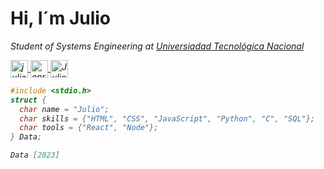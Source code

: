 <h1>Hi, I´m Julio</h1> 
<p><em>Student of Systems Engineering at <a href="https://www.utn.edu.ar/es/">Universiadad Tecnológica Nacional
<p>
  <a href="https://instagram.com/julio.enriqee" target="blank">
    <img align="center" src="https://cdn.jsdelivr.net/npm/simple-icons@3.0.1/icons/instagram.svg" alt="julio.enriqee" height="28px" width="28px" />
  </a>
  <a href="https://twitter.com/enriqee_13" target="blank">
    <img align="center" src="https://cdn.jsdelivr.net/npm/simple-icons@3.0.1/icons/twitter.svg" alt="enrique" height="28px" width="28px" />
  </a>
  <a href="https://www.linkedin.com/in/julio-enrique-54234a223/" target="blank">
    <img align="center" src="https://cdn.jsdelivr.net/npm/simple-icons@3.0.1/icons/linkedin.svg" alt="Julio Enrique" height="28px" width="28px" />
  </a>
</p>
  
```C
#include <stdio.h>
struct {
  char name = "Julio";
  char skills = {"HTML", "CSS", "JavaScript", "Python", "C", "SQL"};
  char tools = {"React", "Node"};
} Data;

Data [2023]

```
